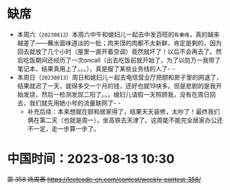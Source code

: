 
# 缺席

- 本周六（`20230812`）本周六中午和媳妇儿一起去中发百旺的`有秦缘`，真的越来越差了——蘸水面味道淡的一批；肉夹馍的肉都不太新鲜，肯定是剩的，因为回去就放了几个小时（屋里一直开着空调）竟然就坏了！以后不会再去了。然后吃饭期间还经历了一次oncall（出去吃饭前就开始了，为了以防万一我带了笔记本，结果真用上了。。。），真是服了某些业务线的人了- -
- 本周日（`20230813`）周日和媳妇儿一起去电信营业厅把颐和房子里的网退了，结果就迟了一天，就得多交一个月的钱，还好也就19块多。但是悲剧的是我开始发烧，然后一检测发现二阳了。。。媳妇儿请假一天照顾我，没有在周日回去，我们就先用她小号的流量联网了- -
  * 补充后续：本来想就在颐和居家得了，结果天天装修，太吵了！最终我们俩在第二天（也就是周一），坐高铁去天津了。这周能不能完全居家办公还不一定，走一步算一步了。

# 中国时间：2023-08-13 10:30

~~第 358 场周赛 https://leetcode-cn.com/contest/weekly-contest-358/~~

